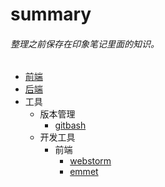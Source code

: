 # summary
###### 整理之前保存在印象笔记里面的知识。
* [前端](frontEnd/README.md "前端页面")
* [后端](backEnd/backEnd.md)
* 工具
  * 版本管理
    * [gitbash](tools/gitbash.md)
  * 开发工具
    * 前端
      * [webstorm](tools/frontEnd/webstorm.md)
      * [emmet](tools/frontEnd/emmet.md)